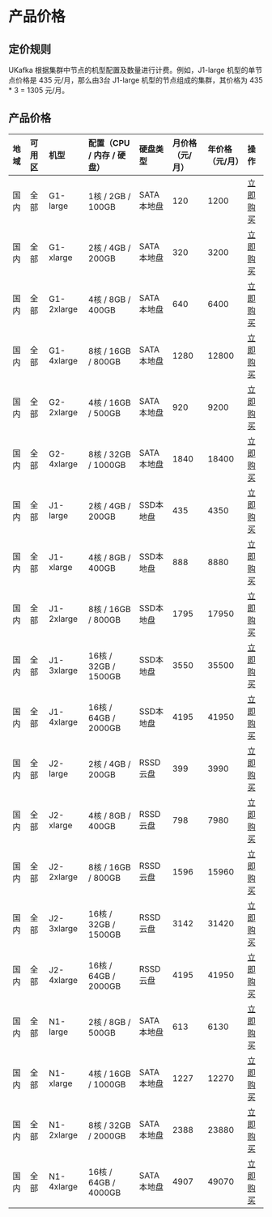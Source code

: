 # 产品价格

## 定价规则
UKafka 根据集群中节点的机型配置及数量进行计费。例如，J1-large 机型的单节点价格是 435 元/月，那么由3台 J1-large 机型的节点组成的集群，其价格为 435 \* 3 = 1305 元/月。


## 产品价格
<!-- udocs:price -->
| 地域 | 可用区 | 机型 | 配置（CPU / 内存 / 硬盘） | 硬盘类型 | 月价格（元/月） | 年价格（元/月） | 操作 |
| :---- | :---- | :---- | :---- | :---- | :---- | :---- | :---- |
| 国内 | 全部 | G1-large | 1核 / 2GB / 100GB | SATA本地盘 | 120 | 1200 | [立即购买](https://console.ucloud.cn/ukafka/ukafka) |
| 国内 | 全部 | G1-xlarge | 2核 / 4GB / 200GB | SATA本地盘 | 320 | 3200 | [立即购买](https://console.ucloud.cn/ukafka/ukafka) |
| 国内 | 全部 | G1-2xlarge | 4核 / 8GB / 400GB | SATA本地盘 | 640 | 6400 | [立即购买](https://console.ucloud.cn/ukafka/ukafka) |
| 国内 | 全部 | G1-4xlarge | 8核 / 16GB / 800GB | SATA本地盘 | 1280 | 12800 | [立即购买](https://console.ucloud.cn/ukafka/ukafka) |
| 国内 | 全部 | G2-2xlarge | 4核 / 16GB / 500GB | SATA本地盘 | 920 | 9200 | [立即购买](https://console.ucloud.cn/ukafka/ukafka) |
| 国内 | 全部 | G2-4xlarge | 8核 / 32GB / 1000GB | SATA本地盘 | 1840 | 18400 | [立即购买](https://console.ucloud.cn/ukafka/ukafka) |
| 国内 | 全部 | J1-large | 2核 / 4GB / 200GB | SSD本地盘 | 435 | 4350 | [立即购买](https://console.ucloud.cn/ukafka/ukafka) |
| 国内 | 全部 | J1-xlarge | 4核 / 8GB / 400GB | SSD本地盘 | 888 | 8880 | [立即购买](https://console.ucloud.cn/ukafka/ukafka) |
| 国内 | 全部 | J1-2xlarge | 8核 / 16GB / 800GB | SSD本地盘 | 1795 | 17950 | [立即购买](https://console.ucloud.cn/ukafka/ukafka) |
| 国内 | 全部 | J1-3xlarge | 16核 / 32GB / 1500GB | SSD本地盘 | 3550 | 35500 | [立即购买](https://console.ucloud.cn/ukafka/ukafka) |
| 国内 | 全部 | J1-4xlarge | 16核 / 64GB / 2000GB | SSD本地盘 | 4195 | 41950 | [立即购买](https://console.ucloud.cn/ukafka/ukafka) |
| 国内 | 全部 | J2-large | 2核 / 4GB / 200GB | RSSD云盘 | 399 | 3990 | [立即购买](https://console.ucloud.cn/ukafka/ukafka) |
| 国内 | 全部 | J2-xlarge | 4核 / 8GB / 400GB | RSSD云盘 | 798 | 7980 | [立即购买](https://console.ucloud.cn/ukafka/ukafka) |
| 国内 | 全部 | J2-2xlarge | 8核 / 16GB / 800GB | RSSD云盘 | 1596 | 15960 | [立即购买](https://console.ucloud.cn/ukafka/ukafka) |
| 国内 | 全部 | J2-3xlarge | 16核 / 32GB / 1500GB | RSSD云盘 | 3142 | 31420 | [立即购买](https://console.ucloud.cn/ukafka/ukafka) |
| 国内 | 全部 | J2-4xlarge | 16核 / 64GB / 2000GB | RSSD云盘 | 4195 | 41950 | [立即购买](https://console.ucloud.cn/ukafka/ukafka) |
| 国内 | 全部 | N1-large | 2核 / 8GB / 500GB | SATA本地盘 | 613 | 6130 | [立即购买](https://console.ucloud.cn/ukafka/ukafka) |
| 国内 | 全部 | N1-xlarge | 4核 / 16GB / 1000GB | SATA本地盘 | 1227 | 12270 | [立即购买](https://console.ucloud.cn/ukafka/ukafka) |
| 国内 | 全部 | N1-2xlarge | 8核 / 32GB / 2000GB | SATA本地盘 | 2388 | 23880 | [立即购买](https://console.ucloud.cn/ukafka/ukafka) |
| 国内 | 全部 | N1-4xlarge | 16核 / 64GB / 4000GB | SATA本地盘 | 4907 | 49070 | [立即购买](https://console.ucloud.cn/ukafka/ukafka) |

